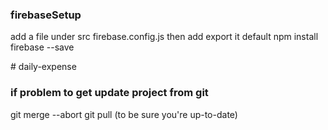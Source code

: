 ### firebaseSetup
add a file under src firebase.config.js then add export it default 
npm install firebase --save 


#   d a i l y - e x p e n s e 
 
 

### if problem to get update project from git 
git merge --abort
git pull (to be sure you're up-to-date)

###
